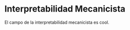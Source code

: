 # Interpretabilidad Mecanicista

El campo de la interpretabilidad mecanicista es cool.

```{tableofcontents}
```
